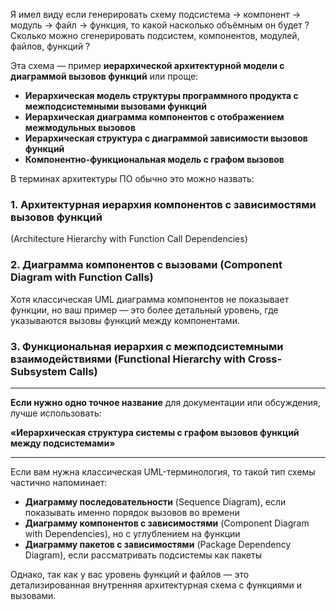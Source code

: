 Я имел виду если генерировать схему подсистема → компонент → модуль → файл → функция, то какой насколько объёмным он будет ? Сколько можно сгенерировать подсистем, компонентов, модулей, файлов, функций ?

Эта схема — пример **иерархической архитектурной модели с диаграммой вызовов функций** или проще:

* **Иерархическая модель структуры программного продукта с межподсистемными вызовами функций**
* **Иерархическая диаграмма компонентов с отображением межмодульных вызовов**
* **Иерархическая структура с диаграммой зависимости вызовов функций**
* **Компонентно-функциональная модель с графом вызовов**

В терминах архитектуры ПО обычно это можно назвать:

### 1. Архитектурная иерархия компонентов с зависимостями вызовов функций

(Architecture Hierarchy with Function Call Dependencies)

### 2. Диаграмма компонентов с вызовами (Component Diagram with Function Calls)

Хотя классическая UML диаграмма компонентов не показывает функции, но ваш пример — это более детальный уровень, где указываются вызовы функций между компонентами.

### 3. Функциональная иерархия с межподсистемными взаимодействиями (Functional Hierarchy with Cross-Subsystem Calls)

---

**Если нужно одно точное название** для документации или обсуждения, лучше использовать:

**«Иерархическая структура системы с графом вызовов функций между подсистемами»**

---

Если вам нужна классическая UML-терминология, то такой тип схемы частично напоминает:

* **Диаграмму последовательности** (Sequence Diagram), если показывать именно порядок вызовов во времени
* **Диаграмму компонентов с зависимостями** (Component Diagram with Dependencies), но с углублением на функции
* **Диаграмму пакетов с зависимостями** (Package Dependency Diagram), если рассматривать подсистемы как пакеты

Однако, так как у вас уровень функций и файлов — это детализированная внутренняя архитектурная схема с функциями и вызовами.
